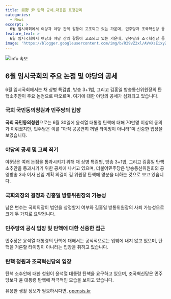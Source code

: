 ```yaml
---
title: 巨野 尹 탄핵 공세…대응은 표정관리
categories:
  - News
excerpt: >
  6월 임시국회에서 여당과 야당 간의 갈등이 고조되고 있는 가운데, 민주당과 조국혁신당 등 야5당은 채 상병 특검법과 방송 3+1법, 그리고 김홍일 방송통신위원장 탄핵 소추안을 통과시키기 위해 공세를 펼치고 있다. 이에 반해 민주당은 윤석열 대통령 탄핵에 대해서는 시기상조라는 입장을 보이고 있으며, 국회 국민동의청원에 70만명 이상이 동의함에도 불구하고 아직 공공연히 꺼낼 타이밍 아니다라고 표정을 감추고 있다. 앞으로의 변수는 채상병 특검법과 방송 3+1법의 본회의 상정 여부와, 김홍일 방통위원장의 사퇴 가능성이다. 이와 함께 야당은 입법 공세를 위해 명분을 쌓고 있으며, 여당은 윤 대통령 탄핵을 공식 의제로 다루지 않고 있는 상황이다.
feature_text: >
  6월 임시국회에서 여당과 야당 간의 갈등이 고조되고 있는 가운데, 민주당과 조국혁신당 등 야5당은 채 상병 특검법과 방송 3+1법, 그리고 김홍일 방송통신위원장 탄핵 소추안을 통과시키기 위해 공세를 펼치고 있다. 이에 반해 민주당은 윤석열 대통령 탄핵에 대해서는 시기상조라는 입장을 보이고 있으며, 국회 국민동의청원에 70만명 이상이 동의함에도 불구하고 아직 공공연히 꺼낼 타이밍 아니다라고 표정을 감추고 있다. 앞으로의 변수는 채상병 특검법과 방송 3+1법의 본회의 상정 여부와, 김홍일 방통위원장의 사퇴 가능성이다. 이와 함께 야당은 입법 공세를 위해 명분을 쌓고 있으며, 여당은 윤 대통령 탄핵을 공식 의제로 다루지 않고 있는 상황이다.
image: 'https://blogger.googleusercontent.com/img/b/R29vZ2xl/AVvXsEixyZcFfHzMRdzZMjFBmAUKJYCLCGyLL1o632UiGVXcaFdKo_bkvkuCioo0uUKlGfBVcT3P84aROyZIXSBEx3Aw5nCQ3pTgDom1WDC4m8eifvWiAmWEEVb4x6G_l8C0QH225ldMjyaFvpxGEBGNO37VmDTDMHGhJPq73UglMfDca1-0aw/s1600/blogspot.png'
---
```


<p><img src="https://blogger.googleusercontent.com/img/b/R29vZ2xl/AVvXsEixyZcFfHzMRdzZMjFBmAUKJYCLCGyLL1o632UiGVXcaFdKo_bkvkuCioo0uUKlGfBVcT3P84aROyZIXSBEx3Aw5nCQ3pTgDom1WDC4m8eifvWiAmWEEVb4x6G_l8C0QH225ldMjyaFvpxGEBGNO37VmDTDMHGhJPq73UglMfDca1-0aw/s1600/blogspot.png" alt="info 속보" /></p>

<h2 data-ke-size="size26">6월 임시국회의 주요 논점 및 야당의 공세</h2>

<p data-ke-size="size16">6월 임시국회에서는 채 상병 특검법, 방송 3+1법, 그리고 김홍일 방송통신위원장의 탄핵소추안이 주요 논점으로 떠오르며, 여기에 대한 야당의 공세가 심화되고 있습니다.</p>

<h3><b>국회 국민동의청원과 민주당의 입장</b></h3>

<p data-ke-size="size16"><b>국회 국민동의청원</b>으로는 6월 30일에 윤석열 대통령 탄핵에 대해 70만명 이상의 동의가 이뤄졌지만, 민주당은 이를 "아직 공공연히 꺼낼 타이밍이 아니라"며 신중한 입장을 보였습니다.</p>

<h3><b>야당의 공세 및 고삐 죄기</b></h3>

<p data-ke-size="size16">야5당은 여러 논점을 통과시키기 위해 채 상병 특검법, 방송 3+1법, 그리고 김홍일 탄핵 소추안을 통과시키기 위한 공세에 나서고 있으며, 더불어민주당은 방송통신위원회의 공영방송 3사 이사 선임 계획 의결이 김 위원장 탄핵에 명분을 더하는 것으로 보고 있습니다.</p>

<h3><b>국회의장의 결정과 김홍일 방통위원장의 가능성</b></h3>

<p data-ke-size="size16">남은 변수는 국회의장이 법안을 상정할지 여부와 김홍일 방통위원장의 사퇴 가능성으로 크게 두 가지로 요약됩니다.</p>

<h3><b>민주당의 공식 입장 및 탄핵에 대한 신중한 접근</b></h3>

<p data-ke-size="size16">민주당은 윤석열 대통령의 탄핵에 대해서는 공식적으로는 입밖에 내지 않고 있으며, 탄핵을 거론할 타이밍이 아니라는 입장을 취하고 있습니다.</p>

<h3><b>탄핵 청원과 조국혁신당의 입장</b></h3>

<p data-ke-size="size16">탄핵 소추안에 대한 청원이 윤석열 대통령 탄핵을 요구하고 있으며, 조국혁신당은 민주당보다 윤 대통령 탄핵에 적극적인 모습을 보이고 있습니다.</p>
유용한 생활 정보가 필요하시다면, <a href="https://opensis.kr" rel="dofollow">opensis.kr</a>


